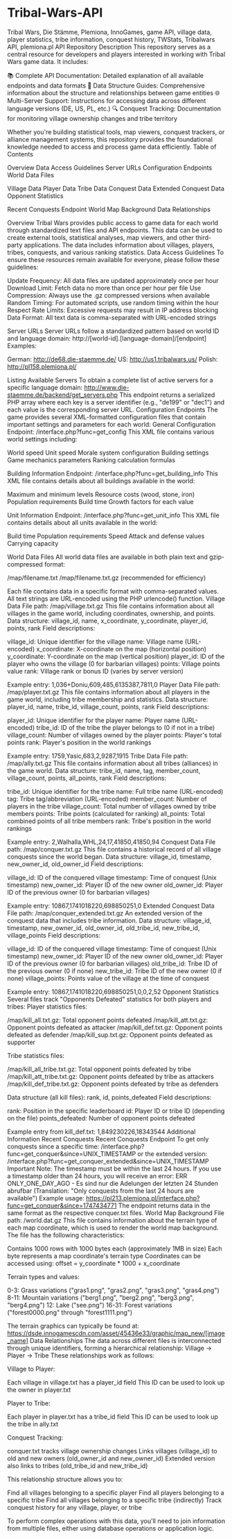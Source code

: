 # Tribal-Wars-API
Tribal Wars, Die Stämme, Plemiona, InnoGames, game API, village data, player statistics, tribe information, conquest history, TWStats, Tribalwars API, plemiona.pl API
Repository Description
This repository serves as a central resource for developers and players interested in working with Tribal Wars game data. It includes:

📚 Complete API Documentation: Detailed explanation of all available endpoints and data formats
🔄 Data Structure Guides: Comprehensive information about the structure and relationships between game entities
🌐 Multi-Server Support: Instructions for accessing data across different language versions (DE, US, PL, etc.)
🔍 Conquest Tracking: Documentation for monitoring village ownership changes and tribe territory

Whether you're building statistical tools, map viewers, conquest trackers, or alliance management systems, this repository provides the foundational knowledge needed to access and process game data efficiently.
Table of Contents

Overview
Data Access Guidelines
Server URLs
Configuration Endpoints
World Data Files

Village Data
Player Data
Tribe Data
Conquest Data
Extended Conquest Data
Opponent Statistics


Recent Conquests Endpoint
World Map Background
Data Relationships

Overview
Tribal Wars provides public access to game data for each world through standardized text files and API endpoints. This data can be used to create external tools, statistical analyses, map viewers, and other third-party applications. The data includes information about villages, players, tribes, conquests, and various ranking statistics.
Data Access Guidelines
To ensure these resources remain available for everyone, please follow these guidelines:

Update Frequency: All data files are updated approximately once per hour
Download Limit: Fetch data no more than once per hour per file
Use Compression: Always use the .gz compressed versions when available
Random Timing: For automated scripts, use random timing within the hour
Respect Rate Limits: Excessive requests may result in IP address blocking
Data Format: All text data is comma-separated with URL-encoded strings

Server URLs
Server URLs follow a standardized pattern based on world ID and language domain:
http://[world-id].[language-domain]/[endpoint]
Examples:

German: http://de68.die-staemme.de/
US: http://us1.tribalwars.us/
Polish: http://pl158.plemiona.pl/

Listing Available Servers
To obtain a complete list of active servers for a specific language domain:
http://www.die-staemme.de/backend/get_servers.php
This endpoint returns a serialized PHP array where each key is a server identifier (e.g., "de199" or "dec1") and each value is the corresponding server URL.
Configuration Endpoints
The game provides several XML-formatted configuration files that contain important settings and parameters for each world:
General Configuration
Endpoint: /interface.php?func=get_config
This XML file contains various world settings including:

World speed
Unit speed
Morale system configuration
Building settings
Game mechanics parameters
Ranking calculation formulas

Building Information
Endpoint: /interface.php?func=get_building_info
This XML file contains details about all buildings available in the world:

Maximum and minimum levels
Resource costs (wood, stone, iron)
Population requirements
Build time
Growth factors for each value

Unit Information
Endpoint: /interface.php?func=get_unit_info
This XML file contains details about all units available in the world:

Build time
Population requirements
Speed
Attack and defense values
Carrying capacity

World Data Files
All world data files are available in both plain text and gzip-compressed format:

/map/filename.txt
/map/filename.txt.gz (recommended for efficiency)

Each file contains data in a specific format with comma-separated values. All text strings are URL-encoded using the PHP urlencode() function.
Village Data
File path: /map/village.txt.gz
This file contains information about all villages in the game world, including coordinates, ownership, and points.
Data structure:
village_id, name, x_coordinate, y_coordinate, player_id, points, rank
Field descriptions:

village_id: Unique identifier for the village
name: Village name (URL-encoded)
x_coordinate: X-coordinate on the map (horizontal position)
y_coordinate: Y-coordinate on the map (vertical position)
player_id: ID of the player who owns the village (0 for barbarian villages)
points: Village points value
rank: Village rank or bonus ID (varies by server version)

Example entry:
1,036+Doniu,609,485,6135387,7811,0
Player Data
File path: /map/player.txt.gz
This file contains information about all players in the game world, including tribe membership and statistics.
Data structure:
player_id, name, tribe_id, village_count, points, rank
Field descriptions:

player_id: Unique identifier for the player
name: Player name (URL-encoded)
tribe_id: ID of the tribe the player belongs to (0 if not in a tribe)
village_count: Number of villages owned by the player
points: Player's total points
rank: Player's position in the world rankings

Example entry:
1759,Yasic,683,2,9287,1915
Tribe Data
File path: /map/ally.txt.gz
This file contains information about all tribes (alliances) in the game world.
Data structure:
tribe_id, name, tag, member_count, village_count, points, all_points, rank
Field descriptions:

tribe_id: Unique identifier for the tribe
name: Full tribe name (URL-encoded)
tag: Tribe tag/abbreviation (URL-encoded)
member_count: Number of players in the tribe
village_count: Total number of villages owned by tribe members
points: Tribe points (calculated for ranking)
all_points: Total combined points of all tribe members
rank: Tribe's position in the world rankings

Example entry:
2,Walhalla,WHL,24,17,41850,41850,94
Conquest Data
File path: /map/conquer.txt.gz
This file contains a historical record of all village conquests since the world began.
Data structure:
village_id, timestamp, new_owner_id, old_owner_id
Field descriptions:

village_id: ID of the conquered village
timestamp: Time of conquest (Unix timestamp)
new_owner_id: Player ID of the new owner
old_owner_id: Player ID of the previous owner (0 for barbarian villages)

Example entry:
10867,1741018220,698850251,0
Extended Conquest Data
File path: /map/conquer_extended.txt.gz
An extended version of the conquest data that includes tribe information.
Data structure:
village_id, timestamp, new_owner_id, old_owner_id, old_tribe_id, new_tribe_id, village_points
Field descriptions:

village_id: ID of the conquered village
timestamp: Time of conquest (Unix timestamp)
new_owner_id: Player ID of the new owner
old_owner_id: Player ID of the previous owner (0 for barbarian villages)
old_tribe_id: Tribe ID of the previous owner (0 if none)
new_tribe_id: Tribe ID of the new owner (0 if none)
village_points: Points value of the village at the time of conquest

Example entry:
10867,1741018220,698850251,0,0,2,52
Opponent Statistics
Several files track "Opponents Defeated" statistics for both players and tribes:
Player statistics files:

/map/kill_all.txt.gz: Total opponent points defeated
/map/kill_att.txt.gz: Opponent points defeated as attacker
/map/kill_def.txt.gz: Opponent points defeated as defender
/map/kill_sup.txt.gz: Opponent points defeated as supporter

Tribe statistics files:

/map/kill_all_tribe.txt.gz: Total opponent points defeated by tribe
/map/kill_att_tribe.txt.gz: Opponent points defeated by tribe as attackers
/map/kill_def_tribe.txt.gz: Opponent points defeated by tribe as defenders

Data structure (all kill files):
rank, id, points_defeated
Field descriptions:

rank: Position in the specific leaderboard
id: Player ID or tribe ID (depending on the file)
points_defeated: Number of opponent points defeated

Example entry from kill_def.txt:
1,849230226,18343544
Additional Information
Recent Conquests
Recent Conquests Endpoint
To get only conquests since a specific time:
/interface.php?func=get_conquer&since=UNIX_TIMESTAMP
or the extended version:
/interface.php?func=get_conquer_extended&since=UNIX_TIMESTAMP
Important Note: The timestamp must be within the last 24 hours. If you use a timestamp older than 24 hours, you will receive an error:
ERR ONLY_ONE_DAY_AGO - Es sind nur die Adelungen der letzten 24 Stunden abrufbar
(Translation: "Only conquests from the last 24 hours are available")
Example usage:
https://pl213.plemiona.pl/interface.php?func=get_conquer&since=1747434771
The endpoint returns data in the same format as the respective conquer.txt files.
World Map Background
File path: /world.dat.gz
This file contains information about the terrain type of each map coordinate, which is used to render the world map background.
The file has the following characteristics:

Contains 1000 rows with 1000 bytes each (approximately 1MB in size)
Each byte represents a map coordinate's terrain type
Coordinates can be accessed using: offset = y_coordinate * 1000 + x_coordinate

Terrain types and values:

0-3: Grass variations ("gras1.png", "gras2.png", "gras3.png", "gras4.png")
8-11: Mountain variations ("berg1.png", "berg2.png", "berg3.png", "berg4.png")
12: Lake ("see.png")
16-31: Forest variations ("forest0000.png" through "forest1111.png")

The terrain graphics can typically be found at:
https://dsde.innogamescdn.com/asset/45436e33/graphic/map_new/[image_name]
Data Relationships
The data across different files is interconnected through unique identifiers, forming a hierarchical relationship:
Village → Player → Tribe
These relationships work as follows:

Village to Player:

Each village in village.txt has a player_id field
This ID can be used to look up the owner in player.txt


Player to Tribe:

Each player in player.txt has a tribe_id field
This ID can be used to look up the tribe in ally.txt


Conquest Tracking:

conquer.txt tracks village ownership changes
Links villages (village_id) to old and new owners (old_owner_id and new_owner_id)
Extended version also links to tribes (old_tribe_id and new_tribe_id)



This relationship structure allows you to:

Find all villages belonging to a specific player
Find all players belonging to a specific tribe
Find all villages belonging to a specific tribe (indirectly)
Track conquest history for any village, player, or tribe

To perform complex operations with this data, you'll need to join information from multiple files, either using database operations or application logic.
